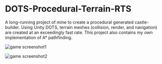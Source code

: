 # DOTS-Procedural-Terrain-RTS
A long-running project of mine to create a procedural generated castle-builder. Using Unity DOTS, terrain meshes (collision, render, and navigation) are created at an exceedingly fast rate. This project also contains my own implementation of A* pathfinding.

![game screenshot1](https://user-images.githubusercontent.com/98781207/171694928-acda868c-6799-4cdf-97a2-f2c913f48a59.png)

![game screenshot2](https://user-images.githubusercontent.com/98781207/171694874-b51b27b5-48cd-413d-81f0-a8823b6f9349.png)

